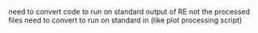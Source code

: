 need to convert code to run on standard output of RE not the processed files
need to convert to run on standard in (like plot processing script)
